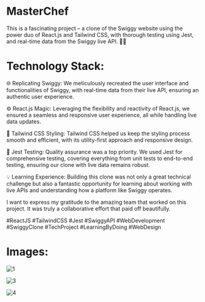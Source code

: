# MasterChef

This is a fascinating project – a clone of the Swiggy website using the power duo of React.js and Tailwind CSS, with thorough testing using Jest, and real-time data from the Swiggy live API. 🍔🛵

# Technology Stack:

🌐 Replicating Swiggy: We meticulously recreated the user interface and functionalities of Swiggy, with real-time data from their live API, ensuring an authentic user experience.

⚙️ React.js Magic: Leveraging the flexibility and reactivity of React.js, we ensured a seamless and responsive user experience, all while handling live data updates.

💅 Tailwind CSS Styling: Tailwind CSS helped us keep the styling process smooth and efficient, with its utility-first approach and responsive design.

🧪 Jest Testing: Quality assurance was a top priority. We used Jest for comprehensive testing, covering everything from unit tests to end-to-end testing, ensuring our clone with live data remains robust.

💡 Learning Experience: Building this clone was not only a great technical challenge but also a fantastic opportunity for learning about working with live APIs and understanding how a platform like Swiggy operates.

I want to express my gratitude to the amazing team that worked on this project. It was truly a collaborative effort that paid off beautifully.

#ReactJS #TailwindCSS #Jest #SwiggyAPI #WebDevelopment #SwiggyClone #TechProject #LearningByDoing #WebDesign

# Images:

![1](https://github.com/SankalpHaritash21/MasterChef/assets/110713125/604da4e9-f3d3-4295-955a-32c56b064e63)

![3](https://github.com/SankalpHaritash21/MasterChef/assets/110713125/e10f8ef6-48d6-4bd5-bed6-134332775dae)


![4](https://github.com/SankalpHaritash21/MasterChef/assets/110713125/99956108-6f68-49bd-b8a4-2b4192bd0413)



